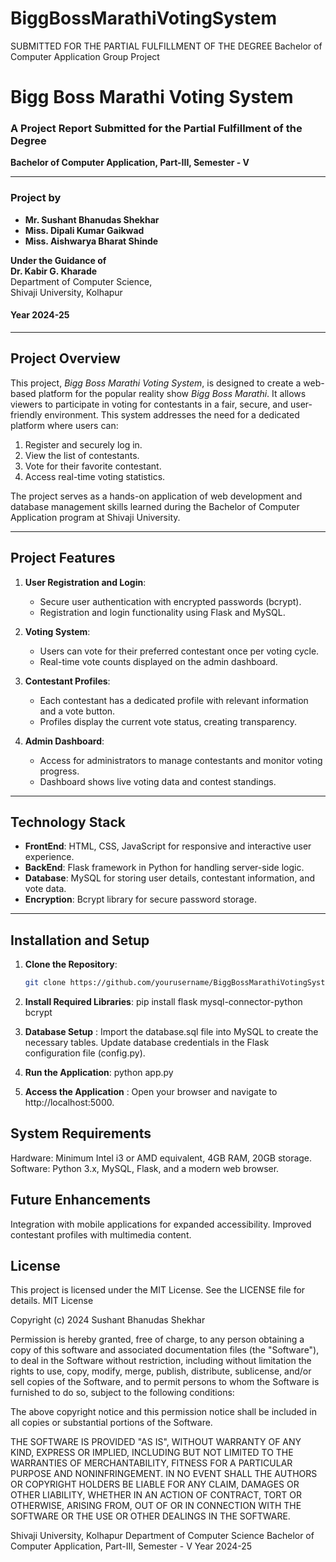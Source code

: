 # BiggBossMarathiVotingSystem
SUBMITTED FOR THE PARTIAL FULFILLMENT OF THE DEGREE Bachelor of Computer Application Group Project
# Bigg Boss Marathi Voting System

### A Project Report Submitted for the Partial Fulfillment of the Degree
**Bachelor of Computer Application, Part-III, Semester - V**

---

### Project by
- **Mr. Sushant Bhanudas Shekhar**
- **Miss. Dipali Kumar Gaikwad**
- **Miss. Aishwarya Bharat Shinde**

**Under the Guidance of**  
**Dr. Kabir G. Kharade**  
Department of Computer Science,  
Shivaji University, Kolhapur

#### Year 2024-25

---

## Project Overview

This project, *Bigg Boss Marathi Voting System*, is designed to create a web-based platform for the popular reality show *Bigg Boss Marathi*. It allows viewers to participate in voting for contestants in a fair, secure, and user-friendly environment. This system addresses the need for a dedicated platform where users can:
1. Register and securely log in.
2. View the list of contestants.
3. Vote for their favorite contestant.
4. Access real-time voting statistics.

The project serves as a hands-on application of web development and database management skills learned during the Bachelor of Computer Application program at Shivaji University.

---

## Project Features

1. **User Registration and Login**:
   - Secure user authentication with encrypted passwords (bcrypt).
   - Registration and login functionality using Flask and MySQL.

2. **Voting System**:
   - Users can vote for their preferred contestant once per voting cycle.
   - Real-time vote counts displayed on the admin dashboard.

3. **Contestant Profiles**:
   - Each contestant has a dedicated profile with relevant information and a vote button.
   - Profiles display the current vote status, creating transparency.

4. **Admin Dashboard**:
   - Access for administrators to manage contestants and monitor voting progress.
   - Dashboard shows live voting data and contest standings.

---

## Technology Stack

- **FrontEnd**: HTML, CSS, JavaScript for responsive and interactive user experience.
- **BackEnd**: Flask framework in Python for handling server-side logic.
- **Database**: MySQL for storing user details, contestant information, and vote data.
- **Encryption**: Bcrypt library for secure password storage.
  
---

## Installation and Setup

1. **Clone the Repository**:
   ```bash
   git clone https://github.com/yourusername/BiggBossMarathiVotingSystem.git
2. **Install Required Libraries**: pip install flask mysql-connector-python bcrypt

3. **Database Setup** : Import the database.sql file into MySQL to create the necessary tables.
Update database credentials in the Flask configuration file (config.py).
4. **Run the Application**: python app.py

5. **Access the Application** : Open your browser and navigate to http://localhost:5000.

## System Requirements
Hardware: Minimum Intel i3 or AMD equivalent, 4GB RAM, 20GB storage.
Software: Python 3.x, MySQL, Flask, and a modern web browser.
## Future Enhancements
Integration with mobile applications for expanded accessibility.
Improved contestant profiles with multimedia content.

## License
This project is licensed under the MIT License. See the LICENSE file for details.
MIT License

Copyright (c) 2024 Sushant Bhanudas Shekhar

Permission is hereby granted, free of charge, to any person obtaining a copy
of this software and associated documentation files (the "Software"), to deal
in the Software without restriction, including without limitation the rights
to use, copy, modify, merge, publish, distribute, sublicense, and/or sell
copies of the Software, and to permit persons to whom the Software is
furnished to do so, subject to the following conditions:

The above copyright notice and this permission notice shall be included in all
copies or substantial portions of the Software.

THE SOFTWARE IS PROVIDED "AS IS", WITHOUT WARRANTY OF ANY KIND, EXPRESS OR
IMPLIED, INCLUDING BUT NOT LIMITED TO THE WARRANTIES OF MERCHANTABILITY,
FITNESS FOR A PARTICULAR PURPOSE AND NONINFRINGEMENT. IN NO EVENT SHALL THE
AUTHORS OR COPYRIGHT HOLDERS BE LIABLE FOR ANY CLAIM, DAMAGES OR OTHER
LIABILITY, WHETHER IN AN ACTION OF CONTRACT, TORT OR OTHERWISE, ARISING FROM,
OUT OF OR IN CONNECTION WITH THE SOFTWARE OR THE USE OR OTHER DEALINGS IN THE
SOFTWARE.


Shivaji University, Kolhapur
Department of Computer Science
Bachelor of Computer Application, Part-III, Semester - V
Year 2024-25

